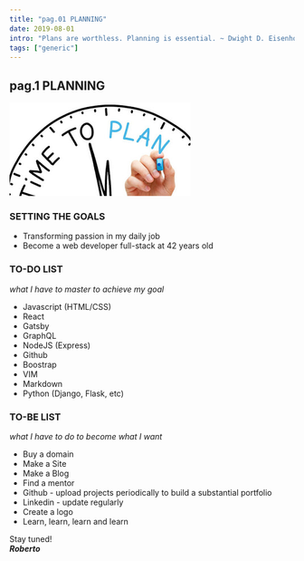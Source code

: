 ```yaml
---
title: "pag.01 PLANNING"
date: 2019-08-01
intro: "Plans are worthless. Planning is essential. ~ Dwight D. Eisenhower"
tags: ["generic"]
---
```

## pag.1 PLANNING

![dune](../images/blogplan.jpg)

### SETTING THE GOALS

- Transforming passion in my daily job  
- Become a web developer full-stack at 42 years old

### TO-DO LIST
*what I have to master to achieve my goal*

- Javascript (HTML/CSS)
- React 
- Gatsby
- GraphQL
- NodeJS (Express)
- Github
- Boostrap
- VIM
- Markdown
- Python (Django, Flask, etc)

### TO-BE LIST
*what I have to do to become what I want*

- Buy a domain
- Make a Site
- Make a Blog 
- Find a mentor
- Github - upload projects periodically to build a substantial portfolio
- Linkedin - update regularly
- Create a logo
- Learn, learn, learn and learn

Stay tuned!  
***Roberto***